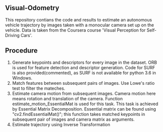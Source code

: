 ## Visual-Odometry
This repository contians the code and results to estimate an autonomous vehicle trajectory by images taken with a monocular camera 
set up on the vehicle. Data is taken from the Coursera course 'Visual Perception for Self-Driving Cars'.

## Procedure
1. Generate keypoints and descriptors for every image in the dataset. ORB is used for feature detection and descriptor generation.
Code for SURF is also provided(commented), as SURF is not available for python 3.6 in Windows.
2. Match features between subsequent pairs of images. Use Lowe's ratio test to filter the mateches.
3. Estimate camera motion from subsequent images. Camera motion here means rotation and translation of the camera. Function 
estimate_motion_EssentialMat is used for this task. This task is achieved by Essential Matrix Decomposition. Essential matrix can be 
found using "cv2.findEssentialMat()"; this function takes matched keypoints in subsequent pair of images and camera matrix as arguments.
4. Estimate trajectory using Inverse Transformation 
